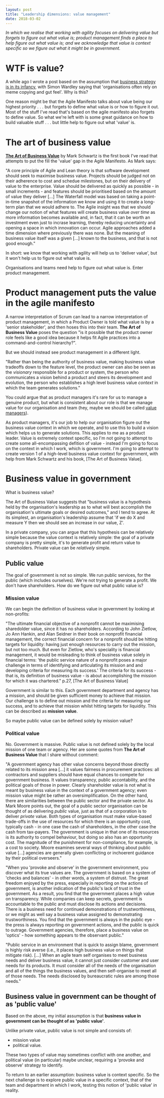 ```yaml
---
layout: post
title: "Leadership dimensions: value management"
date: 2018-03-02
---
```


*In which we realise that working with agility focuses on delivering value but forgets to figure out what value is; product management finds a place to help figure out what value is; and we acknowledge that value is context specific so we figure out what it might be in government.* 

# WTF is value?

A while ago I wrote a post based on the assumption that [business strategy is in its infancy](http://scottcolfer.com/2018/01/12/leadership.html), with Simon Wardley saying that 'organisations often rely on meme copying and gut feel'. Why is this?

One reason might be that the Agile Manifesto talks about value being our highest priority . . . but forgets to define what value is or how to figure it out. Most of the stuff I've read that's based on the agile manifesto also forgets to define value. So what we're left with is some great guidance on how to build valuable stuff . . . but little help to figure out what 'value' is.

# The art of business value

**[The Art of Business Value](https://www.amazon.co.uk/Art-Business-Value-Mark-Schwartz/dp/1942788045)** by Mark Schwartz is the first book I've read that attempts to put the fill the 'value' gap in the Agile Manifesto. As Mark says:

"A core principle of Agile and Lean theory is that software development should seek to maximise business value. Projects should be judged not on their adherence to cost and schedue milestones, but on their delivery of value to the enterprise. Value should be delivered as quickly as possible - in small increments - and features should be prioritised based on the amount of value they deliver [...] The Waterfall model was based on taking a point-in-time snapshot of the information we know and using it to create a long-term plan that we would adhere to. The Agile insight was that we should change our notion of what features will create business value *over time* as more information becomes available and, in fact, that it can be worth an investment even just to incrase learning, thereby reducing uncertainty and opening a space in which innovation can occur. Agile approaches added a time dimension where previously there was none. But the meaning of business value itself was a given [...] known to the business, and that is not good enough."

In short: we know that working with agility will help us to 'deliver value', but it won't help us to figure out what value is.

Organisations and teams need help to figure out what value is. Enter product management.

# Product management puts the value in the agile manifesto

A narrow interpretation of Scrum can lead to a narrow interpretation of product management, in which a Product Owner is told what value is by a 'senior stakeholder', and then hoses this into their team. **The Art of Business Value** poses the question "is it possible that the product owner role feels like a good idea because it helps fit Agile practices into a command-and-control hierarchy?".

But we should instead see product management in a different light. 

"Rather than being the authority of business value, making business value tradeoffs down to the feature level, the product owner can also be seen as the *visionary* responsible for a product or system, the person who communicates a vision behind a product and steers its development and evolution, the person who establishes a high level business value *context* in which the team generates solutions."

You could argue that as product managers it's rare for us to manage a genuine product, but what is consistent about our role is that we manage value for our organisation and team (hey, maybe we should be called [value managers](http://scottcolfer.com/2017/09/17/value-manager.html)).

As product managers, it's our job to help our organisation figure out the business value context in which we operate, and to use this to build a vision which helps us to generate solutions. This applies to me as a product leader. Value is extremely context specific, so I'm not going to attempt to create some all-encompassing defition of value - instead I'm going to focus on the context in which I work, which is government. I'm going to attempt to create version 1 of a high-level business value context for government, with help from Mark Schwartz and his book, [The Art of Business Value].

# Business value in government

What is business value?

The Art of Business Value suggests that "business value is a hypothesis held by the organisation's leadership as to what will best accomplish the organisation's ultimate goals or desired outcomes," and I tend to agree. At its simplest, an organisation's leadership assume that 'if we do X and measure Y then we should see an increase in our value, Z'.

In a private company, you can argue that this hypothesis can be relatively simple because the value context is relatively simple: the goal of a private company is pretty simple, it's to generate profit and return value to shareholders. Private value can be *relatively* simple.

## Public value

The goal of government is not so simple. We run public services, for the public (which includes ourselves). We're not trying to generate a profit. We don't have shareholders. How do we figure out what public value is?

### Mission value

We can begin the definition of business value in government by looking at non-profits:

"The ultimate financial objective of a nonprofit cannot be maximising sharedolder value, since it has no shareholders. According to John Zietlow, Jo Ann Hankin, and Alan Seidner in their book on nonprofit financial management, the correct financial concern for a nonprofit should be hitting targets for liquidity: having just enough resources to carry out the mission, but not too much. But even for Zietlow, who's speciality is financial management, it would be misleading to think of business value solely in financial terms: 'the public service nature of a nonprofit poses a major challenge in terms of identifying and articulating its mission and and developing criteria for measuring its success.' The criteria for its success - that is, its definition of business value - is about accomplishing the mission for which it was chartered." p.27, [The Art of Business Value]

Government is similar to this. Each government department and agency has a mission, and should be given sufficient money to achieve that mission. Our challenge is to define out mission and the criteria for measuring our success, and to achieve that mission whilst hitting targets for liquidity. This can be described as **mission value**. 

So maybe public value can be defined solely by mission value?

### Political value

No. Government is massive. Public value is not defined solely by the local mission of one team or agency.
Her are some quotes from **The Art of Business Value** that I share without comment:

"A government agency has other value concerns beyond those directly related to its mission area [...] it values fairness in procurement practices: all contractors and suppliers should have equal chances to compete for government business. It values transparency, public accontability, and the political goals of those in power. Clearly shareholder value is not what is meant by business value in the context of a government agency; even mission value might be rather an oversimplification. On the other hand, there are similarities between the public sector and the private sector. As Mark Moore points out, the goal of a public sector organisation can be thought of as delivering *public* value, just as that of a corporation is to deliver *private* value. Both types of organisation must make value-based trade-offs in the use of resources for which there is an opportunity cost, typically cash - in one case the cash of shareholders, in the other case the cash from tax-payers. The government is unique in that one of its resources is its authority to compel behaviour, but doing so also has an opportunity cost. The magnitude of the punishment for non-compliance, for example, is a cost to society. Moore examines several ways of thinking about public value [...] agencies are generally given conflicting or inchoerent guidance by their political overseers." 

"When you 'provoke and observe' in the government environment, you discover what its true values are. The government is based on a system of 'checks and balances' - in other words, a system of distrust. The great freedom enjoyed by the press, especially in reporting on the actions of government, is another indication of the public's lack of trust in the government. As a result, you find that the government places a high value on transparency. While companies can keep secrets, government is accountable to the public and must disclose its actions and decisions. There is a business need for continued demonstrations of trustworthiness, or we might as well say a business value assigned to demonstrating trustworthiness. You find that the government is always in the public eye - the press is always reporting on government actions, and the public is quick to outrage. Government agencies, therefore, place a business value on 'optics' - how something appears to the observant public."  

"Public service in an environment that is quick to assign blame, government is highly risk averse (i.e., it places high business value on things that mitigate risk). [...] When an agile team self organises to meet business needs and deliver business value, it cannot just consider customer and user needs for its products. It must consider all of the needs of the organisation and all of the things the business values, and then self-organise to meet all of those needs. The needs disclosed by bureaucratic rules are among those needs."

## Business value in government can be thought of as 'public value'

Based on the above, my initial assumption is that **business value in government can be thought of as 'public value'**. 

Unlike private value, public value is not simple and consists of:

- mission value
- political value.

These two types of value may sometimes conflict with one another, and political value (in particular) maybe unclear, requiring a 'provoke and observe' strategy to identify.

To return to an earlier assumption: business value is context specific. So the next challenge is to explore public value in a specific context, that of the team and department in which I work, testing this notion of 'public value' in reality.

